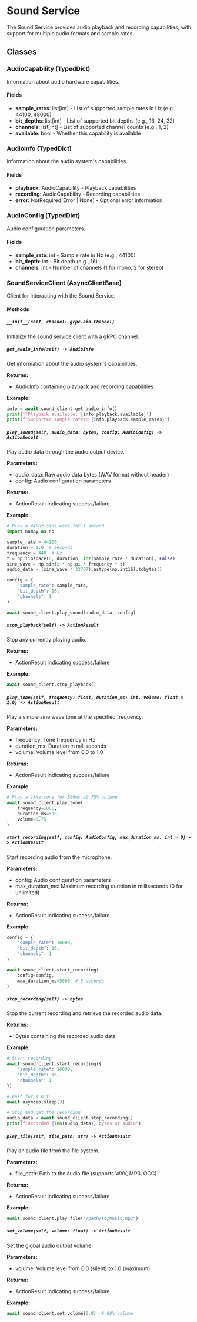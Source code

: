 # Sound Service

The Sound Service provides audio playback and recording capabilities, with support for multiple audio formats and sample rates.

## Classes

### AudioCapability (TypedDict)

Information about audio hardware capabilities.

#### Fields

- **sample_rates**: list[int] - List of supported sample rates in Hz (e.g., 44100, 48000)
- **bit_depths**: list[int] - List of supported bit depths (e.g., 16, 24, 32)
- **channels**: list[int] - List of supported channel counts (e.g., 1, 2)
- **available**: bool - Whether this capability is available

### AudioInfo (TypedDict)

Information about the audio system's capabilities.

#### Fields

- **playback**: AudioCapability - Playback capabilities
- **recording**: AudioCapability - Recording capabilities
- **error**: NotRequired[Error | None] - Optional error information

### AudioConfig (TypedDict)

Audio configuration parameters.

#### Fields

- **sample_rate**: int - Sample rate in Hz (e.g., 44100)
- **bit_depth**: int - Bit depth (e.g., 16)
- **channels**: int - Number of channels (1 for mono, 2 for stereo)

### SoundServiceClient (AsyncClientBase)

Client for interacting with the Sound Service.

#### Methods

##### `__init__(self, channel: grpc.aio.Channel)`

Initialize the sound service client with a gRPC channel.

##### `get_audio_info(self) -> AudioInfo`

Get information about the audio system's capabilities.

**Returns:**
- AudioInfo containing playback and recording capabilities

**Example:**
```python
info = await sound_client.get_audio_info()
print(f"Playback available: {info.playback.available}")
print(f"Supported sample rates: {info.playback.sample_rates}")
```

##### `play_sound(self, audio_data: bytes, config: AudioConfig) -> ActionResult`

Play audio data through the audio output device.

**Parameters:**
- audio_data: Raw audio data bytes (WAV format without header)
- config: Audio configuration parameters

**Returns:**
- ActionResult indicating success/failure

**Example:**
```python
# Play a 440Hz sine wave for 1 second
import numpy as np

sample_rate = 44100
duration = 1.0  # seconds
frequency = 440  # Hz
t = np.linspace(0, duration, int(sample_rate * duration), False)
sine_wave = np.sin(2 * np.pi * frequency * t)
audio_data = (sine_wave * 32767).astype(np.int16).tobytes()

config = {
    "sample_rate": sample_rate,
    "bit_depth": 16,
    "channels": 1
}

await sound_client.play_sound(audio_data, config)
```

##### `stop_playback(self) -> ActionResult`

Stop any currently playing audio.

**Returns:**
- ActionResult indicating success/failure

**Example:**
```python
await sound_client.stop_playback()
```

##### `play_tone(self, frequency: float, duration_ms: int, volume: float = 1.0) -> ActionResult`

Play a simple sine wave tone at the specified frequency.

**Parameters:**
- frequency: Tone frequency in Hz
- duration_ms: Duration in milliseconds
- volume: Volume level from 0.0 to 1.0

**Returns:**
- ActionResult indicating success/failure

**Example:**
```python
# Play a 1kHz tone for 500ms at 75% volume
await sound_client.play_tone(
    frequency=1000,
    duration_ms=500,
    volume=0.75
)
```

##### `start_recording(self, config: AudioConfig, max_duration_ms: int = 0) -> ActionResult`

Start recording audio from the microphone.

**Parameters:**
- config: Audio configuration parameters
- max_duration_ms: Maximum recording duration in milliseconds (0 for unlimited)

**Returns:**
- ActionResult indicating success/failure

**Example:**
```python
config = {
    "sample_rate": 16000,
    "bit_depth": 16,
    "channels": 1
}

await sound_client.start_recording(
    config=config,
    max_duration_ms=5000  # 5 seconds
)
```

##### `stop_recording(self) -> bytes`

Stop the current recording and retrieve the recorded audio data.

**Returns:**
- Bytes containing the recorded audio data

**Example:**
```python
# Start recording
await sound_client.start_recording({
    "sample_rate": 16000,
    "bit_depth": 16,
    "channels": 1
})

# Wait for a bit
await asyncio.sleep(3)

# Stop and get the recording
audio_data = await sound_client.stop_recording()
print(f"Recorded {len(audio_data)} bytes of audio")
```

##### `play_file(self, file_path: str) -> ActionResult`

Play an audio file from the file system.

**Parameters:**
- file_path: Path to the audio file (supports WAV, MP3, OGG)

**Returns:**
- ActionResult indicating success/failure

**Example:**
```python
await sound_client.play_file("/path/to/music.mp3")
```

##### `set_volume(self, volume: float) -> ActionResult`

Set the global audio output volume.

**Parameters:**
- volume: Volume level from 0.0 (silent) to 1.0 (maximum)

**Returns:**
- ActionResult indicating success/failure

**Example:**
```python
await sound_client.set_volume(0.8)  # 80% volume
```